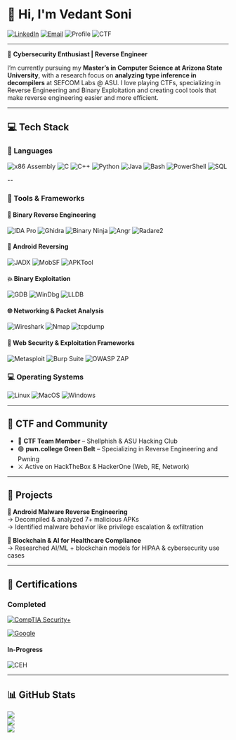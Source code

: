 # 👋 Hi, I'm Vedant Soni

[![LinkedIn](https://img.shields.io/badge/-LinkedIn-blue?style=for-the-badge&logo=linkedin&logoColor=white)](https://www.linkedin.com/in/vedantsoni3006/)
[![Email](https://img.shields.io/badge/-vedusoni@gmail.com-D14836?style=for-the-badge&logo=gmail&logoColor=white)](mailto:vedusoni@gmail.com)
![Profile](https://img.shields.io/badge/Masters@ASU-Computer%20Science-purple?style=for-the-badge)
![CTF](https://img.shields.io/badge/CTF%20Player-Shellphish%20&%20ASU%20Hacking%20Club-darkslategrey?style=for-the-badge)

---

🔐 **Cybersecurity Enthusiast | Reverse Engineer**

I’m currently pursuing my **Master’s in Computer Science at Arizona State University**, with a research focus on **analyzing type inference in decompilers** at SEFCOM Labs @ ASU. I love playing CTFs, specializing in Reverse Engineering and Binary Exploitation and creating cool tools that make reverse engineering easier and more efficient.

---

## 💻 Tech Stack

### 🧠 Languages
![x86 Assembly](https://img.shields.io/badge/Assembly-x86%2FARM-informational?style=for-the-badge)
![C](https://img.shields.io/badge/C-00599C?style=for-the-badge&logo=c&logoColor=white)
![C++](https://img.shields.io/badge/C++-00599C?style=for-the-badge&logo=c%2B%2B&logoColor=white)
![Python](https://img.shields.io/badge/Python-3776AB?style=for-the-badge&logo=python&logoColor=white)
![Java](https://img.shields.io/badge/Java-ED8B00?style=for-the-badge&logo=openjdk&logoColor=white)
![Bash](https://img.shields.io/badge/Bash-4EAA25?style=for-the-badge&logo=gnu-bash&logoColor=white)
![PowerShell](https://img.shields.io/badge/PowerShell-5391FE?style=for-the-badge&logo=powershell&logoColor=white)
![SQL](https://img.shields.io/badge/SQL-4479A1?style=for-the-badge&logo=postgresql&logoColor=white)

--

### 🧰 Tools & Frameworks

#### 🔄 Binary Reverse Engineering
![IDA Pro](https://img.shields.io/badge/IDA--Pro-lightgrey?style=for-the-badge)
![Ghidra](https://img.shields.io/badge/Ghidra-FF0000?style=for-the-badge)
![Binary Ninja](https://img.shields.io/badge/Binary%20Ninja-2D2D2D?style=for-the-badge)
![Angr](https://img.shields.io/badge/Angr-cc0000?style=for-the-badge)
![Radare2](https://img.shields.io/badge/Radare2-black?style=for-the-badge)

#### 🤖 Android Reversing
![JADX](https://img.shields.io/badge/JADX-purple?style=for-the-badge)
![MobSF](https://img.shields.io/badge/MobSF-blue?style=for-the-badge)
![APKTool](https://img.shields.io/badge/APKTool-black?style=for-the-badge)

#### 💥 Binary Exploitation
![GDB](https://img.shields.io/badge/GDB-vanilla%2Fpwndbg%2Fgef-purple?style=for-the-badge)
![WinDbg](https://img.shields.io/badge/WinDbg-blue?style=for-the-badge)
![LLDB](https://img.shields.io/badge/LLDB-FF9900?style=for-the-badge)

#### 🌐 Networking & Packet Analysis
![Wireshark](https://img.shields.io/badge/Wireshark-1679A7?style=for-the-badge&logo=wireshark&logoColor=white)
![Nmap](https://img.shields.io/badge/Nmap-00457C?style=for-the-badge)
![tcpdump](https://img.shields.io/badge/tcpdump-blue?style=for-the-badge)

#### 🔸 Web Security & Exploitation Frameworks
![Metasploit](https://img.shields.io/badge/Metasploit-000000?style=for-the-badge&logo=metasploit&logoColor=white)
![Burp Suite](https://img.shields.io/badge/Burp--Suite-ff6600?style=for-the-badge&logo=burpsuite&logoColor=white)
![OWASP ZAP](https://img.shields.io/badge/OWASP%20ZAP-black?style=for-the-badge&logo=owasp&logoColor=white)

### 💻 Operating Systems
![Linux](https://img.shields.io/badge/Linux-Ubuntu%7CDebian%7CKali%7CFedora%7CArch-informational?style=for-the-badge&logo=Linux&logoColor=white)
![MacOS](https://img.shields.io/badge/MacOS-000000?style=for-the-badge&logo=apple)
![Windows](https://img.shields.io/badge/Windows-0078D6?style=for-the-badge&logo=windows)

---

## 🎯 CTF and Community

- 🥷 **CTF Team Member** – Shellphish & ASU Hacking Club  
- 🟢 **pwn.college Green Belt** – Specializing in Reverse Engineering and Pwning  
- ⚔️ Active on HackTheBox & HackerOne (Web, RE, Network)

---

## 🚀 Projects

**🔸 Android Malware Reverse Engineering**  
→ Decompiled & analyzed 7+ malicious APKs  
→ Identified malware behavior like privilege escalation & exfiltration

**🔸 Blockchain & AI for Healthcare Compliance**  
→ Researched AI/ML + blockchain models for HIPAA & cybersecurity use cases  

---

## 📜 Certifications

### Completed
[![CompTIA Security+](https://images.credly.com/size/340x340/images/74790a75-8451-400a-8536-92d792c5184a/comptia-security-ce-certification.png)](https://www.credly.com/badges/efa866db-0078-493c-9a23-4e0add757ef4/public_url)

[![Google](https://img.shields.io/badge/Google--Cybersecurity-blue?style=for-the-badge)](https://grow.google/certificates/cybersecurity/)

#### In-Progress
![CEH](https://img.shields.io/badge/CEH-In%20Progress-yellow?style=for-the-badge)

---

## 📊 GitHub Stats

![](https://github-readme-stats.vercel.app/api?username=tedanvosin&theme=dark&hide_border=false&include_all_commits=true&count_private=true)<br/>
![](https://nirzak-streak-stats.vercel.app/?user=tedanvosin&theme=dark&hide_border=false)<br/>
![](https://github-readme-stats.vercel.app/api/top-langs/?username=tedanvosin&theme=dark&hide_border=false&include_all_commits=true&count_private=true&layout=compact)
